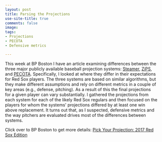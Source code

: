 ```yaml
---
layout: post
title: Parsing the Projections
use-site-title: true
comments: false
image:
tags:
- Projections
- PECOTA
- Defensive metrics

---
```


This week at BP Boston I have an article examining differences between the three major publicly available baseball projection systems: 
[Steamer](http://steamerprojections.com/blog/about-2/), [ZiPS](http://www.fangraphs.com/blogs/2017-zips-projections-boston-red-sox/), and [PECOTA](https://en.wikipedia.org/wiki/PECOTA). 
Specifically, I looked at where they differ in their expectations for Red Sox players. The three systems are based on similar algorithms, but they
make different assumptions and rely on different metrics in a couple of key areas (e.g., defense, pitching). As a result of this the final 
projections for a given player can vary substantially. I gathered the projections from each system for each of the likely Red Sox regulars 
and then focused on the players for whom the systems' projections differed by at least one win above replacement. It turns out that, as I 
suspected, defensive metrics and the way pitchers are evaluated drives most of the differences between systems.

Click over to BP Boston to get more details: [Pick Your Projection: 2017 Red Sox Edition](http://boston.locals.baseballprospectus.com/2017/03/28/pick-your-projection-2017-red-sox-edition/)